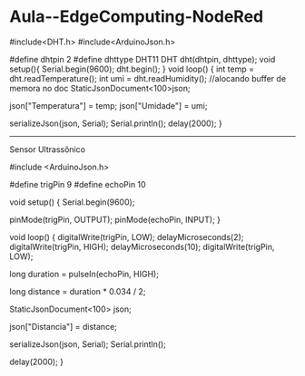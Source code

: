 # Aula--EdgeComputing-NodeRed

#include<DHT.h>
#include<ArduinoJson.h>


#define dhtpin 2
#define dhttype DHT11
DHT dht(dhtpin, dhttype);
void setup(){
  Serial.begin(9600);
  dht.begin();
}
void loop() {
  int temp = dht.readTemperature();
  int umi = dht.readHumidity();
  //alocando buffer de memora no doc 
  StaticJsonDocument<100>json;


  json["Temperatura"] = temp;
  json["Umidade"] = umi;

  serializeJson(json, Serial);
  Serial.println();
  delay(2000);
}

--------------------------------------------------------------------
Sensor Ultrassônico 

#include <ArduinoJson.h>

#define trigPin 9
#define echoPin 10

void setup() {
  Serial.begin(9600);
  
  pinMode(trigPin, OUTPUT);
  pinMode(echoPin, INPUT);
}

void loop() {
  digitalWrite(trigPin, LOW);
  delayMicroseconds(2);
  digitalWrite(trigPin, HIGH);
  delayMicroseconds(10);
  digitalWrite(trigPin, LOW);
  
  long duration = pulseIn(echoPin, HIGH);
  
  long distance = duration * 0.034 / 2;

  StaticJsonDocument<100> json;
  
  json["Distancia"] = distance;

  serializeJson(json, Serial);
  Serial.println();

  delay(2000);
}
